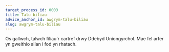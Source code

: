 ```yaml
---
target_process_id: 0003
title: Talu biliau
advice_anchor_id: awgrym-talu-biliau
slug: awgrym-talu-biliau
---
```


Os gallwch, talwch filiau'r cartref drwy Ddebyd Uniongyrchol. Mae fel arfer yn gweithio allan i fod yn rhatach.
